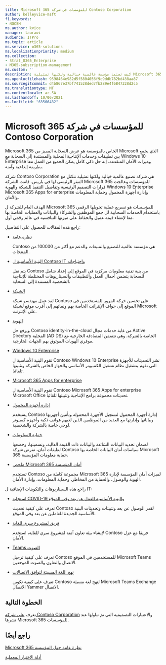 ```yaml
---
title: Microsoft 365 للمؤسسات في شركة Contoso Corporation
author: kelleyvice-msft
f1.keywords:
- NOCSH
ms.author: kvice
manager: laurawi
audience: ITPro
ms.topic: article
ms.service: o365-solutions
ms.localizationpriority: medium
ms.collection:
- Strat_O365_Enterprise
- M365-subscription-management
ms.custom: ''
description: كيف تعتمد مؤسسة عالمية خيالية ولكنها تمثيلية Microsoft 365 للمؤسسات.
ms.openlocfilehash: 9598464e982d5f5804056f9c9ddb782bd438aa87
ms.sourcegitcommit: d4b867e37bf741528ded7fb289e4f6847228d2c5
ms.translationtype: MT
ms.contentlocale: ar-SA
ms.lasthandoff: 10/06/2021
ms.locfileid: "63566482"
---
```

# <a name="microsoft-365-for-enterprise-for-the-contoso-corporation"></a>Microsoft 365 للمؤسسات في شركة Contoso Corporation

Microsoft 365 الخاص بالمؤسسة هو عرض السحابة المميز من Microsoft الذي يجمع بين تطبيقات وخدمات الإنتاجية المحلية والمستندة إلى السحابة مع Windows 10 Enterprise وميزات الأمان المتقدمة. إنه حل ذكي كامل يمكن الجميع من العمل معا بطريقة إبداعية وآمنة.

شركة Contoso Corporation هي شركة تصنيع عالمية خيالية ولكنها تمثيلية تتكتل مع المقر الرئيسي لها في باريس. قامت الشركة Microsoft 365 للمؤسسات وعالجت قرارات التصميم الرئيسية وتفاصيل التنفيذ للشبكة والهوية Windows 10 Enterprise Microsoft 365 Apps for enterprise وإدارة أجهزة المحمول وحماية المعلومات والأمان.

الهدف العام للشركة ل Microsoft 365 للمؤسسات هو تسريع عملية تحويلها الرقمي باستخدام الخدمات السحابية لل جمع الموظفين والشركاء والبيانات والعمليات الخاصة بها معا لإنشاء قيمة عميل والحفاظ على ميزتها التنافسية في عالم رقمي أول.

راجع هذه المقالات للحصول على التفاصيل:

- [نظرة عامة](contoso-overview.md)

  Contoso هي مؤسسة عالمية للتصنيع والمبيعات والدعم مع أكثر من 100000 من المنتجات.

- [البنية الأساسية ل Contoso IT واحتياجاته](contoso-infra-needs.md)

  يتم نقل Contoso من بنية تقنية معلومات مركزية في الموقع إلى إعداد شامل للسحابة يتضمن أحمال العمل والتطبيقات والسيناريوهات المختلطة للإنتاجية الشخصية المستندة إلى السحابة.

- [الشبكة](contoso-networking.md)

  لقد عمل مهندسو شبكة Contoso على تحسين حركة المرور للمستخدمين في الموقع إلى حواف الإنترانت الخاصة بهم ونمائهم إلى أقرب موقع لشبكة Microsoft على الإنترنت.

- [الهوية](contoso-identity.md)

  ويرفع حل Contoso identity-in-the-cloud من غابة خدمات مجال Active Directory المحلية (AD DS) الخاصة بالشركة. وهي تتضمن المصادقة الخارجية مع موفري الهويات الموثوق بهم الجهات الخارجية.

- [Windows 10 Enterprise](contoso-win10.md)

  تقوم البنية الأساسية ل Contoso Windows 10 Enterprise نشر التحديثات للأجهزة التي تقوم بتشغيل نظام تشغيل الكمبيوتر الأساسي والجهاز الخاص بالشركة وتثبيتها تلقائيا.

- [Microsoft 365 Apps for enterprise](contoso-o365pp.md)

  تقوم البنية الأساسية ل Contoso Microsoft 365 Apps for enterprise Microsoft Office تحديثات مجموعة برامج الإنتاجية وتثبيتها تلقائيا.

- [إدارة أجهزة المحمول](contoso-mdm.md)

  يستخدم Contoso إدارة أجهزة المحمول لتسجيل الأجهزة المحمولة وتأمين أجهزتها وبياناتها وإدارتها مع العديد من الموظفين الذين لديهم هواتف ذكية وأجهزة كمبيوتر لوحي خاصة بالشركة والشخصية.

- [حماية المعلومات](contoso-info-protect.md)

  لضمان تحديد البيانات الشائعة والبيانات ذات القيمة العالية، وتسميتها، وخضعها لطبقات أمان، تفرض شركة Contoso سياسات أمان البيانات الخاصة بها Microsoft 365 حماية معلومات المؤسسة.

- [ملخص Microsoft 365 أمان المؤسسة](contoso-security-summary.md)

  تستخدم Contoso مجموعة كاملة من Microsoft 365 لميزات أمان المؤسسة لإدارة الهوية والوصول، والحماية من المخاطر، وحماية المعلومات، وإدارة الأمان.

راجع هذه السيناريوهات والتكوينات الإضافية ل IT:

- [استجابة COVID-19 والبنية الأساسية للعمل عن بعد وفي الموقع](../solutions/contoso-remote-onsite-work.md)

  تعرف على كيفية تحديث Contoso لقدر الوصول عن بعد وتثبيتات وتحديثات البنية الأساسية الجديدة للعاملين عن بعد وفي الموقع.

- [فريق لمشروع سري للغاية](../solutions/contoso-team-for-top-secret-project.md)

  لإنشاء بيئة تعاون آمنة لمشروع سري للغاية، استخدم Contoso فريقا مع عزل الأمان.

- [Teams الصوت](/MicrosoftTeams/voice-case-study-overview)

  تعرف على كيفية ترحيل Contoso للمستخدمين في الموقع Microsoft Teams الاتصال والتعاون والصوت الموحدين.

- [نهج اللغة المسيئة لتوافق الاتصالات](../compliance/communication-compliance-case-study.md)

  تعرف على كيفية تكوين Contoso لنهج لغة مسيئة Microsoft Teams Exchange الاتصال Yammer الاتصال.

## <a name="next-step"></a>الخطوة التالية

تعرف [على شركة Contoso Corporation](contoso-overview.md) والاعتبارات التصميمية التي تم تناولها عند نشرها Microsoft 365 للمؤسسات.


## <a name="see-also"></a>راجع أيضًا

[Microsoft 365 نظرة عامة حول المؤسسة](microsoft-365-overview.md)

[أدلة الاختبار المعملية](m365-enterprise-test-lab-guides.md)